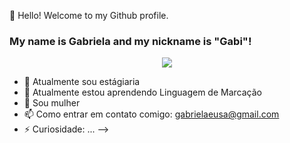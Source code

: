 👋 Hello! Welcome to my Github profile.
### My name is Gabriela and my nickname is "Gabi"!

<p align="center">
  <a align="center" href="https://github.com/DenverCoder1/readme-typing-svg"><img src="https://readme-typing-svg.herokuapp.com?&font=IBM+Plex+Sans&color=F72EE2&size=25&lines=Bem+Vindo+a+minha+página" /></a>
</p>

- 🔭 Atualmente sou estágiaria
- 🌱 Atualmente estou aprendendo Linguagem de Marcação 
- 👯 Sou mulher
- 📫 Como entrar em contato comigo: gabrielaeusa@gmail.com
- ⚡ Curiosidade: ...
-->
